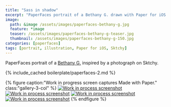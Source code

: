 ```yaml
---
title: "Sass in shadow"
excerpt: "PaperFaces portrait of a Bethany G. drawn with Paper for iOS on an iPad."
image: 
  path: &image /assets/images/paperfaces-bethany-g.jpg 
  feature: *image
  teaser: /assets/images/paperfaces-bethany-g-teaser.jpg
  thumbnail: /assets/images/paperfaces-bethany-g-150.jpg
categories: [paperfaces]
tags: [portrait, illustration, Paper for iOS, Sktchy]
---
```


PaperFaces portrait of a [Bethany G.](http://sktchy.com/LWJNV ) inspired by a photograph on Sktchy.

{% include_cached boilerplate/paperfaces-2.md %}

{% figure caption:"Work in progress screen captures Made with Paper." class:"gallery-3-col" %}
[![Work in process screenshot](/assets/images/paperfaces-bethany-g-process-1-600.jpg)](/assets/images/paperfaces-bethany-g-process-1-lg.jpg) [![Work in process screenshot](/assets/images/paperfaces-bethany-g-process-2-600.jpg)](/assets/images/paperfaces-bethany-g-process-2-lg.jpg) [![Work in process screenshot](/assets/images/paperfaces-bethany-g-process-3-600.jpg)](/assets/images/paperfaces-bethany-g-process-3-lg.jpg) [![Work in process screenshot](/assets/images/paperfaces-bethany-g-process-4-600.jpg)](/assets/images/paperfaces-bethany-g-process-4-lg.jpg)
{% endfigure %}
